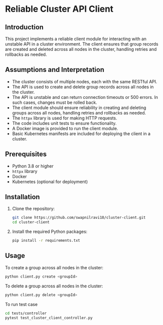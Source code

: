 # Reliable Cluster API Client

## Introduction

This project implements a reliable client module for interacting with an unstable API in a cluster environment. The client ensures that group records are created and deleted across all nodes in the cluster, handling retries and rollbacks as needed.

## Assumptions and Interpretation

- The cluster consists of multiple nodes, each with the same RESTful API.
- The API is used to create and delete group records across all nodes in the cluster.
- The API is unstable and can return connection timeouts or 500 errors. In such cases, changes must be rolled back.
- The client module should ensure reliability in creating and deleting groups across all nodes, handling retries and rollbacks as needed.
- The `httpx` library is used for making HTTP requests.
- The code includes unit tests to ensure functionality.
- A Docker image is provided to run the client module.
- Basic Kubernetes manifests are included for deploying the client in a cluster.

## Prerequisites

- Python 3.8 or higher
- `httpx` library
- Docker
- Kubernetes (optional for deployment)

## Installation

1. Clone the repository:
    ```bash
    git clone https://github.com/swapnilravi10/cluster-client.git
    cd cluster-client
    ```

2. Install the required Python packages:
    ```bash
    pip install -r requirements.txt
    ```

## Usage

To create a group across all nodes in the cluster:
```bash
python client.py create <groupId>
```

To delete a group across all nodes in the cluster:
```bash
python client.py delete <groupId>
```

To run test case
```bash
cd tests/controller
pytest test_cluster_client_controller.py
```
